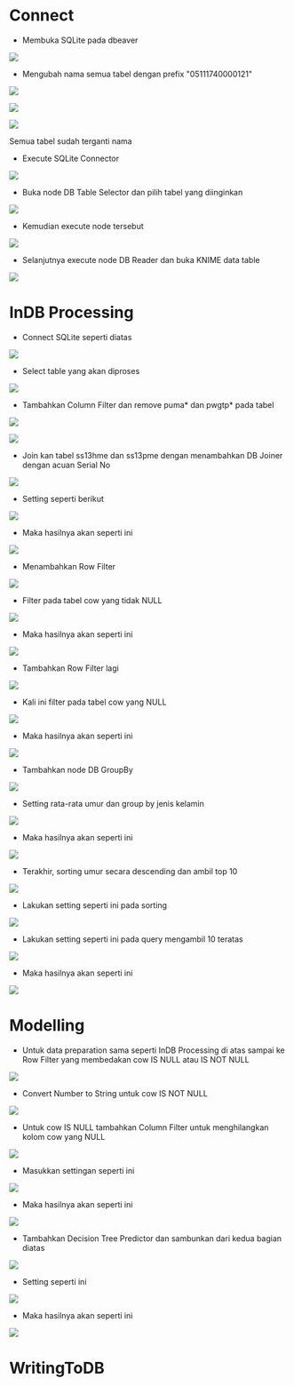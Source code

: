# Connect

- Membuka SQLite pada dbeaver 

![](Dokumentasi/connect_to_database.png)

- Mengubah nama semua tabel dengan prefix "05111740000121"

![](Dokumentasi/rename_table.png)

![](Dokumentasi/rename_table-2.png)

![](Dokumentasi/rename_table-3.png)

Semua tabel sudah terganti nama

- Execute SQLite Connector

![](Dokumentasi/execute_SQLite_Connector.png)

- Buka node DB Table Selector dan pilih tabel yang diinginkan

![](Dokumentasi/choose_table.png)

- Kemudian execute node tersebut

![](Dokumentasi/DB_Table_Selector-2.PNG)

- Selanjutnya execute node DB Reader dan buka KNIME data table

![](Dokumentasi/DB_Reader.PNG)

# InDB Processing

- Connect SQLite seperti diatas

![](Dokumentasi/2-CONNECT.PNG)

- Select table yang akan diproses

![](Dokumentasi/2-SELECT_TABLE.PNG)

- Tambahkan Column Filter dan remove puma* dan pwgtp* pada tabel

![](Dokumentasi/2-COL_FILTER.PNG)

![](Dokumentasi/2-SETTING_PUMA_PWGTP.PNG)

- Join kan tabel ss13hme dan ss13pme dengan menambahkan DB Joiner dengan acuan Serial No

![](Dokumentasi/2-INNERJOIN_SERIALNO.PNG)

- Setting seperti berikut

![](Dokumentasi/2-INNERJOIN_SERIALNO_SET.PNG)

- Maka hasilnya akan seperti ini

![](Dokumentasi/2-INNERJOIN_SERIALNO_RESULT.PNG)

- Menambahkan Row Filter

![](Dokumentasi/2-ROWFILTER_COWNOTNULL.PNG)

- Filter pada tabel cow yang tidak NULL

![](Dokumentasi/2-ROWFILTER_COWNOTNULL_SET.PNG)

- Maka hasilnya akan seperti ini

![](Dokumentasi/2-ROWFILTER_COWNOTNULL_RES.PNG)

- Tambahkan Row Filter lagi

![](Dokumentasi/2-ROWFILTER_COWNULL.PNG)

- Kali ini filter pada tabel cow yang NULL

![](Dokumentasi/2-ROWFILTER_COWNULL_SET.PNG)

- Maka hasilnya akan seperti ini

![](Dokumentasi/2-ROWFILTER_COWNULL_RES-2.PNG)

- Tambahkan node DB GroupBy

![](Dokumentasi/2-GROUPBY.PNG)

- Setting rata-rata umur dan group by jenis kelamin

![](Dokumentasi/2-GROUPBY_SET.PNG)

- Maka hasilnya akan seperti ini

![](Dokumentasi/2-GROUPBY_RES.PNG)

- Terakhir, sorting umur secara descending dan ambil top 10

![](Dokumentasi/2-SORTBYAGEP.PNG)

- Lakukan setting seperti ini pada sorting

![](Dokumentasi/2-SORTBYAGEP_SET.PNG)

- Lakukan setting seperti ini pada query mengambil 10 teratas

![](Dokumentasi/2-SORTBYAGEP_SET-2.PNG)

- Maka hasilnya akan seperti ini

![](Dokumentasi/2-SORTBYAGEP_RES.PNG)


# Modelling

- Untuk data preparation sama seperti InDB Processing di atas sampai ke Row Filter yang membedakan cow IS NULL atau IS NOT NULL

![](Dokumentasi/3-PREP.PNG)

- Convert Number to String untuk cow IS NOT NULL

![](Dokumentasi/3-CONVERTSTRING_DT.PNG)

- Untuk cow IS NULL tambahkan Column Filter untuk menghilangkan kolom cow yang NULL

![](Dokumentasi/3-REMOVECOLUMN.PNG)

- Masukkan settingan seperti ini

![](Dokumentasi/3-REMOVECOLUMN_SET.PNG)

- Maka hasilnya akan seperti ini

![](Dokumentasi/3-REMOVECOLUMN_RES.PNG)

- Tambahkan Decision Tree Predictor dan sambunkan dari kedua bagian diatas

![](Dokumentasi/3-DTPREDICT.PNG)

- Setting seperti ini

![](Dokumentasi/3-DTPREDICT_SET.PNG)

- Maka hasilnya akan seperti ini 

![](Dokumentasi/3-DTPREDICT_RES.PNG)


# WritingToDB

